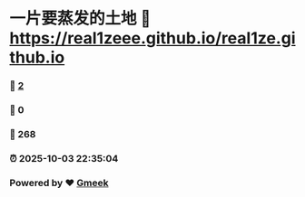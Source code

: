 # 一片要蒸发的土地 :link: https://real1zeee.github.io/real1ze.github.io 
### :page_facing_up: [2](https://real1zeee.github.io/real1ze.github.io/tag.html) 
### :speech_balloon: 0 
### :hibiscus: 268 
### :alarm_clock: 2025-10-03 22:35:04 
### Powered by :heart: [Gmeek](https://github.com/Meekdai/Gmeek)
